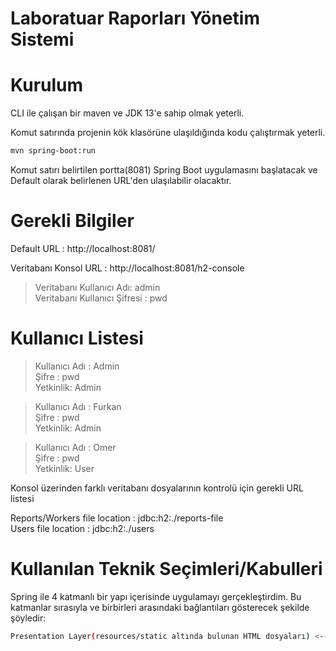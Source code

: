 # Laboratuar Raporları Yönetim Sistemi

# Kurulum

CLI ile çalışan bir maven ve JDK 13'e sahip olmak yeterli.

Komut satırında projenin kök klasörüne ulaşıldığında kodu çalıştırmak yeterli.
```sh
mvn spring-boot:run
```

Komut satırı belirtilen portta(8081) Spring Boot uygulamasını başlatacak ve Default olarak belirlenen URL'den ulaşılabilir olacaktır.

# Gerekli Bilgiler

Default URL : http://localhost:8081/

Veritabanı Konsol URL : http://localhost:8081/h2-console

> Veritabanı Kullanıcı Adı: admin  
> Veritabanı Kullanıcı Şifresi : pwd 

# Kullanıcı Listesi

> Kullanıcı Adı : Admin     
> Şifre : pwd  
> Yetkinlik: Admin   

> Kullanıcı Adı : Furkan  
> Şifre : pwd  
> Yetkinlik: Admin  

> Kullanıcı Adı : Omer  
> Şifre : pwd  
> Yetkinlik: User  

Konsol üzerinden farklı veritabanı dosyalarının kontrolü için gerekli URL listesi  

Reports/Workers file location : jdbc:h2:./reports-file  
Users file location : jdbc:h2:./users


# Kullanılan Teknik Seçimleri/Kabulleri

Spring ile 4 katmanlı bir yapı içerisinde uygulamayı gerçekleştirdim. Bu katmanlar sırasıyla ve birbirleri arasındaki bağlantıları gösterecek şekilde şöyledir: 
```sh
Presentation Layer(resources/static altında bulunan HTML dosyaları) <--> Controller Layer(MainController ve ReportController) <--> Service Layer(ReportService, WorkerService ve onların implementasyonları) <--> Persistance Layer(ReportRepository ve WorkerRepository)
```

